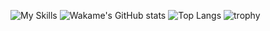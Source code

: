 ![My Skills](https://skillicons.dev/icons?i=go,ruby,rails,js,ts,react,materialui,docker,figma&theme=light)
![Wakame's GitHub stats](https://github-readme-stats.vercel.app/api?username=wakametarou&show_icons=true&theme=radical)
![Top Langs](https://github-readme-stats.vercel.app/api/top-langs/?username=wakametarou&layout=compact&show_icons=true&theme=radical)
![trophy](https://github-profile-trophy.vercel.app/?username=wakametarou&show_icons=true&theme=radical)

